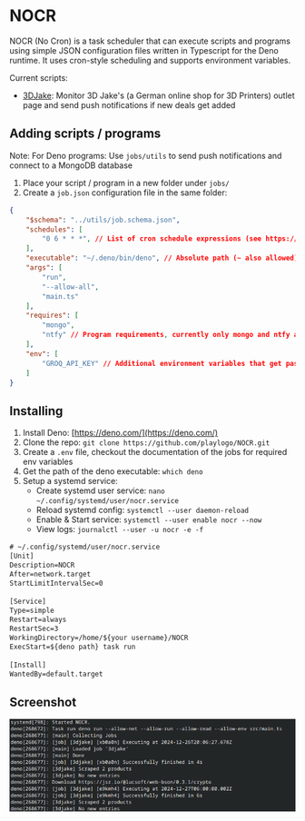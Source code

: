 # NOCR

NOCR (No Cron) is a task scheduler that can execute scripts and programs using simple JSON configuration files written in Typescript for the Deno runtime. It uses cron-style scheduling and supports environment variables.

Current scripts:

- [3DJake](jobs/3djake): Monitor 3D Jake's (a German online shop for 3D Printers) outlet page and send push notifications if new deals get added

## Adding scripts / programs

Note: For Deno programs: Use `jobs/utils` to send push notifications and connect to a MongoDB database

1. Place your script / program in a new folder under `jobs/`
2. Create a `job.json` configuration file in the same folder:

```json
{
    "$schema": "../utils/job.schema.json", 
    "schedules": [
        "0 6 * * *", // List of cron schedule expressions (see https://crontab.guru/) 
    ],
    "executable": "~/.deno/bin/deno", // Absolute path (~ also allowed) to executable / Relative path to script
    "args": [ 
        "run",
        "--allow-all",
        "main.ts"
    ],
    "requires": [ 
        "mongo",
        "ntfy" // Program requirements, currently only mongo and ntfy available
    ],
    "env": [
        "GROQ_API_KEY" // Additional environment variables that get passed down
    ]
}
```

## Installing

1. Install Deno: [https://deno.com/](https://deno.com/)
2. Clone the repo: `git clone https://github.com/playlogo/NOCR.git`
3. Create a `.env` file, checkout the documentation of the jobs for required env variables
4. Get the path of the deno executable: `which deno`
5. Setup a systemd service:
    - Create systemd user service: `nano ~/.config/systemd/user/nocr.service`
    - Reload systemd config: `systemctl --user daemon-reload`
    - Enable & Start service: `systemctl --user enable nocr --now`
    - View logs: `journalctl --user -u nocr -e -f`

```shell
# ~/.config/systemd/user/nocr.service
[Unit]
Description=NOCR
After=network.target
StartLimitIntervalSec=0

[Service]
Type=simple
Restart=always
RestartSec=3
WorkingDirectory=/home/${your username}/NOCR
ExecStart=${deno path} task run

[Install]
WantedBy=default.target
```

## Screenshot

![Output of v1](docs/image.png)
